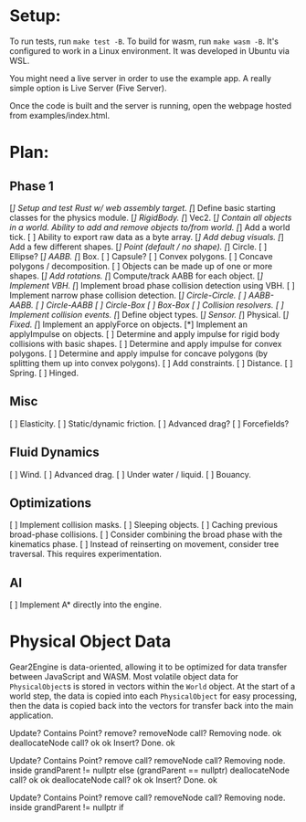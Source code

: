 
# Setup:
To run tests, run `make test -B`. To build for wasm, run `make wasm -B`. It's configured to work in a Linux environment. It was developed in Ubuntu via WSL.

You might need a live server in order to use the example app. A really simple option is Live Server (Five Server). 

Once the code is built and the server is running, open the webpage hosted from examples/index.html.

# Plan:

## Phase 1
[*] Setup and test Rust w/ web assembly target.
[*] Define basic starting classes for the physics module.
	[*] RigidBody.
	[*] Vec2.
[*] Contain all objects in a world. Ability to add and remove objects to/from world.
[*] Add a world tick.
[ ] Ability to export raw data as a byte array.
[*] Add debug visuals.
[*] Add a few different shapes.
	[*] Point (default / no shape).
	[*] Circle.
	[ ] Ellipse?
	[*] AABB.
	[*] Box.
	[ ] Capsule?
	[ ] Convex polygons.
	[ ] Concave polygons / decomposition.
[ ] Objects can be made up of one or more shapes.
[*] Add rotations.
[*] Compute/track AABB for each object.
[*] Implement VBH.
[*] Implement broad phase collision detection using VBH.
[ ] Implement narrow phase collision detection.
	[*] Circle-Circle.
	[ ] AABB-AABB.
	[ ] Circle-AABB
	[ ] Circle-Box
	[ ] Box-Box
[ ] Collision resolvers.
[ ] Implement collision events.
[*] Define object types.
	[*] Sensor.
	[*] Physical.
	[*] Fixed.
[*] Implement an applyForce on objects.
[*] Implement an applyImpulse on objects.
[ ] Determine and apply impulse for rigid body collisions with basic shapes.
[ ] Determine and apply impulse for convex polygons.
[ ] Determine and apply impulse for concave polygons (by splitting them up into convex polygons).
[ ] Add constraints.
	[ ] Distance.
	[ ] Spring.
	[ ] Hinged.

## Misc
[ ] Elasticity.
[ ]	Static/dynamic friction.
[ ] Advanced drag?
[ ] Forcefields?

## Fluid Dynamics
[ ] Wind.
[ ] Advanced drag.
[ ] Under water / liquid.
	[ ]	 Bouancy.

## Optimizations
[ ] Implement collision masks.
[ ] Sleeping objects.
[ ] Caching previous broad-phase collisions.
[ ] Consider combining the broad phase with the kinematics phase.
[ ] Instead of reinserting on movement, consider tree traversal. This requires experimentation.

## AI
[ ] Implement A* directly into the engine.


# Physical Object Data

Gear2Engine is data-oriented, allowing it to be optimized for data transfer between JavaScript and WASM. Most volatile object data for `PhysicalObject`s is stored in vectors within the `World` object. At the start of a world step, the data is copied into each `PhysicalObject` for easy processing, then the data is copied back into the vectors for transfer back into the main application. 




Update?
	Contains Point?
	remove?
		removeNode call?
			Removing node.
		ok
		deallocateNode call?
		ok
	ok
	Insert?
	Done.
ok

Update?
	Contains Point?
	remove call?
		removeNode call?
			Removing node.
			inside grandParent != nullptr else (grandParent == nullptr)
			deallocateNode call?
			ok
		ok
		deallocateNode call?
		ok
	ok
	Insert?
	Done.
ok

Update?
	Contains Point?
	remove call?
		removeNode call?
			Removing node.
			inside grandParent != nullptr if